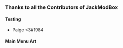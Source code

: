 ### Thanks to all the Contributors of JackModBox

#### Testing
- Paige <3#1984



#### Main Menu Art